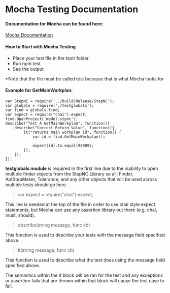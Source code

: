 # **Mocha Testing Documentation**

#### Documentation for Mocha can be found here:  

[Mocha Documentation](https://mochajs.org/)

#### How to Start with Mocha Testing
 * Place your test file in the test/ folder
 * Run npm test
 * See the output

*Note that the file must be called test because that is what Mocha looks for

#### Example for GetMainWorkplan:

``` 
var StepNC = require('../build/Release/StepNC');
var globals = require('./testglobals');
var find = globals.find;
var expect = require("chai").expect;
find.OpenProject('model.stpnc');
describe("Test A GetMainWorkplan", function(){
	describe("Correct Return Value", function(){
		it("returns main workplan id", function() {
			var id = find.GetMainWorkplan();

			expect(id).to.equal(94989);
		});
	});
});
```

**testglobals module** is required in the first line due to the inability to open multiple finder objects from the StepNC Library so all: Finder, AptStepMaker, Tolerance, and any other objects that will be used across multiple tests should go here.

> var expect = require("chai").expect;

This line is needed at the top of the file in order to use chai style expect statements, but Mocha can use any assertion library out there (e.g. chai, must, should).

> describe(string message, func cb)

This function is used to describe your tests with the message field specified above.

> it(string message, func cb)

This function is used to describe what the test does using the message field specified above.

The semantics within the *it* block will be ran for the test and any exceptions or assertion fails that are thrown
within that block will cause the test case to fail.